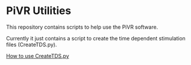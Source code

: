# PiVR Utilities

This repository contains scripts to help use the PiVR software.

Currently it just contains a script to create the time dependent stimulation files (CreateTDS.py).

[How to use CreateTDS.py](TimeDependentStimFileCreation\README.md)